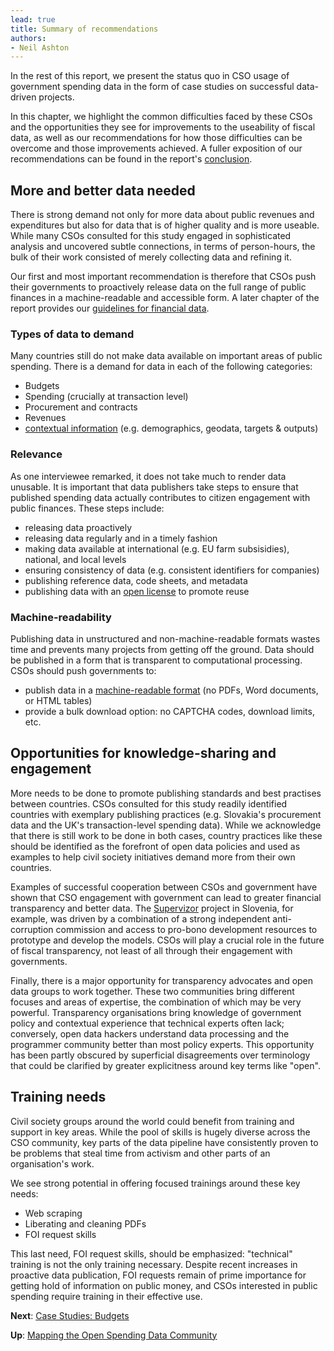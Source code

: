 ```yaml
---
lead: true
title: Summary of recommendations
authors:
- Neil Ashton
---
```

In the rest of this report, we present the status quo in CSO usage of government spending data in the form of case studies on successful data-driven projects.

In this chapter, we highlight the common difficulties faced by these CSOs and the opportunities they see for improvements to the useability of fiscal data, as well as our recommendations for how those difficulties can be overcome and those improvements achieved. A fuller exposition of our recommendations can be found in the report's [conclusion](../conclusions/).

## More and better data needed

There is strong demand not only for more data about public revenues and expenditures but also for data that is of higher quality and is more useable. While many CSOs consulted for this study engaged in sophisticated analysis and uncovered subtle connections, in terms of person-hours, the bulk of their work consisted of merely collecting data and refining it.

Our first and most important recommendation is therefore that CSOs push their governments to proactively release data on the full range of public finances in a machine-readable and accessible form. A later chapter of the report provides our [guidelines for financial data](../appendix/open-budgets-open-data/).

### Types of data to demand

Many countries still do not make data available on important areas of public spending. There is a demand for data in each of the following categories:

* Budgets
* Spending (crucially at transaction level)
* Procurement and contracts
* Revenues
* [contextual information](../appendix/other-handy-datasets/) (e.g. demographics, geodata, targets &amp; outputs)

### Relevance

As one interviewee remarked, it does not take much to render data unusable. It is important that data publishers take steps to ensure that published spending data actually contributes to citizen engagement with public finances. These steps include:

* releasing data proactively
* releasing data regularly and in a timely fashion
* making data available at international (e.g. EU farm subsisidies), national, and local levels
* ensuring consistency of data (e.g. consistent identifiers for companies)
* publishing reference data, code sheets, and metadata
* publishing data with an [open license](http://opendefinition.org/licenses/) to promote reuse

### Machine-readability

Publishing data in unstructured and non-machine-readable formats wastes time and prevents many projects from getting off the ground. Data should be published in a form that is transparent to computational processing. CSOs should push governments to:

* publish data in a [machine-readable format](../appendix/machinereadfaq/) (no PDFs, Word documents, or HTML tables)
* provide a bulk download option: no CAPTCHA codes, download limits, etc.

## Opportunities for knowledge-sharing and engagement

More needs to be done to promote publishing standards and best practises between countries. CSOs consulted for this study readily identified countries with exemplary publishing practices (e.g. Slovakia's procurement data and the UK's transaction-level spending data). While we acknowledge that there is still work to be done in both cases, country practices like these should be identified as the forefront of open data policies and used as examples to help civil society initiatives demand more from their own countries.

Examples of successful cooperation between CSOs and government have shown that CSO engagement with government can lead to greater financial transparency and better data. The [Supervizor](https://www.kpk-rs.si/en/project-transparency/supervizor-73) project in Slovenia, for example, was driven by a combination of a strong independent anti-corruption commission and access to pro-bono development resources to prototype and develop the models. CSOs will play a crucial role in the future of fiscal transparency, not least of all through their engagement with governments.

Finally, there is a major opportunity for transparency advocates and open data groups to work together. These two communities bring different focuses and areas of expertise, the combination of which may be very powerful. Transparency organisations bring knowledge of government policy and contextual experience that technical experts often lack; conversely, open data hackers understand data processing and the programmer community better than most policy experts. This opportunity has been partly obscured by superficial disagreements over terminology that could be clarified by greater explicitness around key terms like "open".

## Training needs

Civil society groups around the world could benefit from training and support in key areas. While the pool of skills is hugely diverse across the CSO community, key parts of the data pipeline have consistently proven to be problems that steal time from activism and other parts of an organisation's work.

We see strong potential in offering focused trainings around these key needs:

* Web scraping
* Liberating and cleaning PDFs
* FOI request skills

This last need, FOI request skills, should be emphasized: "technical" training is not the only training necessary. Despite recent increases in proactive data publication, FOI requests remain of prime importance for getting hold of information on public money, and CSOs interested in public spending require training in their effective use.

**Next**: [Case Studies: Budgets](../case-studies-budgets/)

**Up**: [Mapping the Open Spending Data Community](../)
